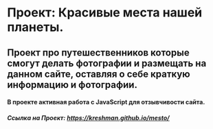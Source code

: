 # Проект: Красивые места нашей планеты.

## Проект про путешественников которые смогут делать фотографии и размещать на данном сайте, оставляя о себе краткую информацию и фотографии.

#### В проекте активная работа с JavaScript для отзывчивости сайта. 

##### Ссылка на Проект: https://kreshman.github.io/mesto/
